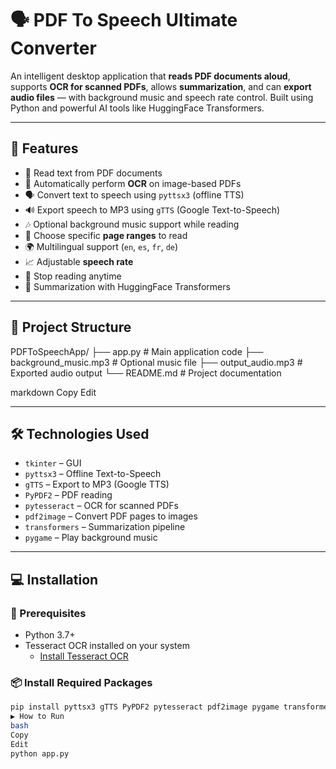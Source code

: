 # 🗣️ PDF To Speech Ultimate Converter

An intelligent desktop application that **reads PDF documents aloud**, supports **OCR for scanned PDFs**, allows **summarization**, and can **export audio files** — with background music and speech rate control. Built using Python and powerful AI tools like HuggingFace Transformers.

---

## 🚀 Features

- 📄 Read text from PDF documents
- 🧠 Automatically perform **OCR** on image-based PDFs
- 🗣️ Convert text to speech using `pyttsx3` (offline TTS)
- 🔊 Export speech to MP3 using `gTTS` (Google Text-to-Speech)
- 🎶 Optional background music support while reading
- 🏁 Choose specific **page ranges** to read
- 🌍 Multilingual support (`en`, `es`, `fr`, `de`)
- 📈 Adjustable **speech rate**
- 🛑 Stop reading anytime
- 🧾 Summarization with HuggingFace Transformers

---

## 📁 Project Structure

PDFToSpeechApp/
├── app.py # Main application code
├── background_music.mp3 # Optional music file
├── output_audio.mp3 # Exported audio output
└── README.md # Project documentation

markdown
Copy
Edit

---

## 🛠️ Technologies Used

- `tkinter` – GUI
- `pyttsx3` – Offline Text-to-Speech
- `gTTS` – Export to MP3 (Google TTS)
- `PyPDF2` – PDF reading
- `pytesseract` – OCR for scanned PDFs
- `pdf2image` – Convert PDF pages to images
- `transformers` – Summarization pipeline
- `pygame` – Play background music

---

## 💻 Installation

### 🐍 Prerequisites

- Python 3.7+
- Tesseract OCR installed on your system  
  - [Install Tesseract OCR](https://github.com/tesseract-ocr/tesseract)

### 📦 Install Required Packages

```bash
pip install pyttsx3 gTTS PyPDF2 pytesseract pdf2image pygame transformers
▶️ How to Run
bash
Copy
Edit
python app.py


